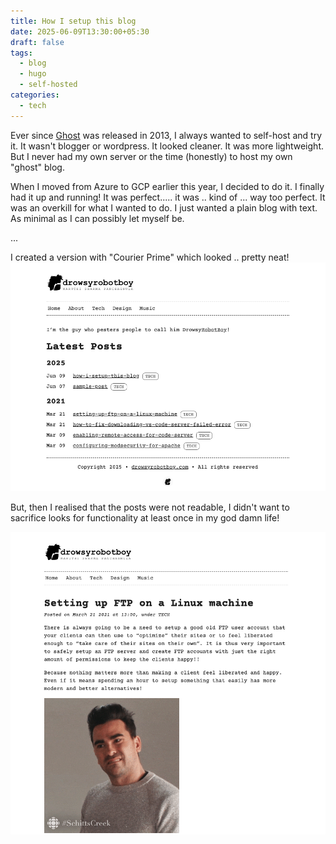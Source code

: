 ```yaml
---
title: How I setup this blog
date: 2025-06-09T13:30:00+05:30
draft: false
tags:
  - blog
  - hugo
  - self-hosted
categories:
  - tech
---
```

Ever since [Ghost](https://github.com/TryGhost/Ghost) was released in 2013, I always wanted to self-host and try it. It wasn't blogger or wordpress. It looked cleaner. It was more lightweight. But I never had my own server or the time (honestly) to host my own "ghost" blog.

When I moved from Azure to GCP earlier this year, I decided to do it. I finally had it up and running! It was perfect..... it was .. kind of ... way too perfect. It was an overkill for what I wanted to do. I just wanted a plain blog with text. As minimal as I can possibly let myself be.

...

I created a version with "Courier Prime" which looked .. pretty neat!
![](attachments/Screenshot%202025-06-10%20at%2011.05.01%20PM.png)

But, then I realised that the posts were not readable, I didn't want to sacrifice looks for functionality at least once in my god damn life!

![](attachments/Screenshot%202025-06-10%20at%2011.06.27%20PM.png)